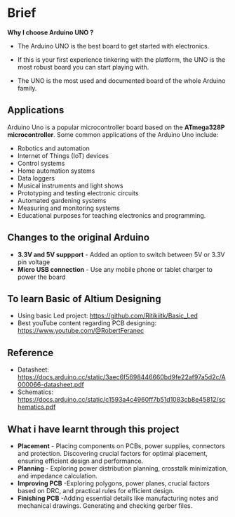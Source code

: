 # Brief
**Why I choose Arduino UNO ?**

- The Arduino UNO is the best board to get started with electronics. 
* If this is your first experience tinkering with the platform, the UNO is the most robust board you can start playing with. 
+ The UNO is the most used and documented board of the whole Arduino family.

Applications
-------------------
Arduino Uno is a popular microcontroller board based on the **ATmega328P microcontroller**. Some common applications of the Arduino Uno include:

* Robotics and automation
* Internet of Things (IoT) devices
* Control systems
* Home automation systems
* Data loggers
* Musical instruments and light shows
* Prototyping and testing electronic circuits
* Automated gardening systems
* Measuring and monitoring systems
* Educational purposes for teaching electronics and programming.

Changes to the original Arduino
-------------------

* **3.3V and 5V suppport** -  Added an option to switch between 5V or 3.3V pin voltage
* **Micro USB connection** - Use any mobile phone or tablet charger to power the board

To learn Basic of Altium Designing 
-------------------

* Using basic Led project: https://github.com/Ritikiitk/Basic_Led
* Best youTube content regarding PCB designing: https://www.youtube.com/@RobertFeranec

Reference  
-------------------

* Datasheet: https://docs.arduino.cc/static/3aec6f5698446660bd9fe22af97a5d2c/A000066-datasheet.pdf
* Schematics: https://docs.arduino.cc/static/c1593a4c4960ff7b51d1083cb8e45812/schematics.pdf

What i have learnt through this project
-------------------

* **Placement** -  Placing components on PCBs, power supplies, connectors and protection. Discovering crucial factors for optimal placement, ensuring efficient design and performance.
* **Planning** -  Exploring power distribution planning, crosstalk minimization, and impedance calculation.
* **Improving PCB** -Exploring polygons, power planes, crucial factors based on DRC, and practical rules for efficient design.
* **Finishing PCB** -Adding essential details like manufacturing notes and mechanical drawings. Generating and checking gerber files.
